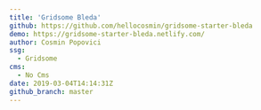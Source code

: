 ```yaml
---
title: 'Gridsome Bleda'
github: https://github.com/hellocosmin/gridsome-starter-bleda
demo: https://gridsome-starter-bleda.netlify.com/
author: Cosmin Popovici
ssg:
  - Gridsome
cms:
  - No Cms
date: 2019-03-04T14:14:31Z
github_branch: master
---
```

